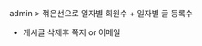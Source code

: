 admin > 꺾은선으로 일자별 회원수  + 일자별 글 등록수

- 게시글 삭제후 쪽지 or 이메일

<!--stackedit_data:
eyJoaXN0b3J5IjpbLTY5NTczNDYyMCwtMjA4ODc0NjYxMl19
-->